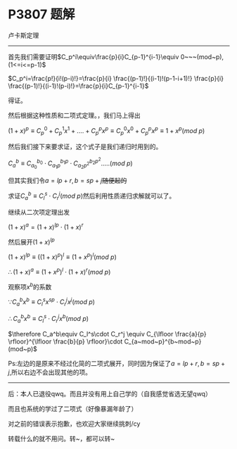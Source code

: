 # P3807 题解

卢卡斯定理

---
首先我们需要证明$C_p^i\equiv\frac{p}{i}C_{p-1}^{i-1}\equiv 0~~~(mod~p),(1<=i<=p-1)$

$C_p^i=\frac{p!}{i!(p-i)!}=\frac{p}{i} \frac{(p-1)!}{(i-1)!(p-1-i+1)!} \frac{p}{i} \frac{(p-1)!}{(i-1)!(p-i)!}=\frac{p}{i}C_{p-1}^{i-1}$

得证。

然后根据这种性质和二项式定理。，我们马上得出

$(1+x)^p\equiv C_p^0+C_p^1x^{1}+....+C_p^px^p\equiv C_p^0x^0+C_p^px^p\equiv 1+x^p(mod ~p)$

然后我们接下来要求证，这个式子是我们递归时用到的。

$C_a^b\equiv C_{a_0}^{b_0}\cdot C_{a_1p}^{b_1p} \cdot C_{a_2p^2}^{b_2p^2}.....(mod~p)$

但其实我们令$a=lp+r,b=sp+j$~~随便起的~~  

求证$C_a^b\equiv C_{l}^{s}\cdot C_{r}^{j}(mod~p)$然后利用性质递归求解就可以了。

继续从二次项定理出发

$(1+x)^a=(1+x)^{lp} \cdot (1+x)^r$

然后展开$(1+x)^{lp}$

$(1+x)^{lp} \equiv ((1+x)^p)^l \equiv (1+x^p)^l(mod~p)$

$\therefore (1+x)^a \equiv (1+x^p)^l \cdot (1+x)^r(mod~p)$

观察项$x^b$的系数

$\because C_a^bx^b \equiv C_l^sx^{sp} \cdot C_r^jx^j(mod~p)$

$\therefore C_a^bx^b \equiv C_l^s \cdot C_r^jx^b(mod~p)$

$\therefore C_a^b\equiv C_l^s\cdot C_r^j \equiv C_{\lfloor \frac{a}{p} \rfloor}^{\lfloor \frac{b}{p} \rfloor}\cdot C_{a~mod~p}^{b~mod~p}(mod~p)$

Ps:左边的是原来不经过化简的二项式展开，同时因为保证了$a=lp+r,b=sp+j$,所以右边不会出现其他的项。

---
后：本人已退役qwq。而且并没有用上自己学的（自我感觉省选无望qwq）

而且也系统的学过了二项式（好像暴漏年龄了）

对之前的错误表示抱歉，也欢迎大家继续挑刺/cy

转载什么的就不用问。转~，都可以转~